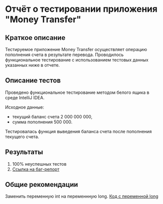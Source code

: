 # Отчёт о тестировании приложения "Money Transfer"

## Краткое описание

Тестируемое приложение Money Transfer осуществляет операцию пополнения счета в результате перевода. Проводилось функциональное тестирование с использованием тестовых данных указанных ниже в отчете. 


## Описание тестов

Проведено функциональное тестирование методом белого ящика в среде IntelliJ IDEA. 

Исходное данные:
- текущий баланс счета 2 000 000 000,
- сумма пополнения 500 000.

Тестировалась функция выведения баланса счета после пополнения текущего счета. 

## Результаты

1. 100% неуспешных тестов
2. [Ссылка на баг-репорт](https://github.com/katalsheva/java2.1/issues/1)

## Общие рекомендации

Заменить переменную int на переменнную long. [Код с переменной long](https://github.com/katalsheva/java2.1/blob/master/src/Test.java)
